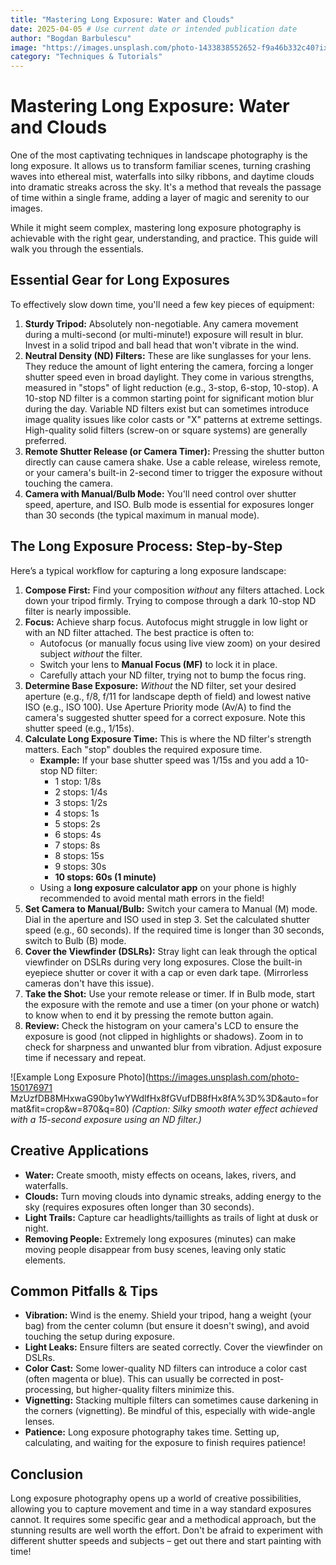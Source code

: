 ```yaml
---
title: "Mastering Long Exposure: Water and Clouds"
date: 2025-04-05 # Use current date or intended publication date
author: "Bogdan Barbulescu"
image: "https://images.unsplash.com/photo-1433838552652-f9a46b332c40?ixlib=rb-4.0.3&ixid=M3wxMjA3fDB8MHxwaG90by1wYWdlfHx8fGVufDB8fHx8fA%3D%3D&auto=format&fit=crop&w=870&q=80" # Example relevant image
category: "Techniques & Tutorials"
---
```


# Mastering Long Exposure: Water and Clouds

One of the most captivating techniques in landscape photography is the long exposure. It allows us to transform familiar scenes, turning crashing waves into ethereal mist, waterfalls into silky ribbons, and daytime clouds into dramatic streaks across the sky. It's a method that reveals the passage of time within a single frame, adding a layer of magic and serenity to our images.

While it might seem complex, mastering long exposure photography is achievable with the right gear, understanding, and practice. This guide will walk you through the essentials.

## Essential Gear for Long Exposures

To effectively slow down time, you'll need a few key pieces of equipment:

1.  **Sturdy Tripod:** Absolutely non-negotiable. Any camera movement during a multi-second (or multi-minute!) exposure will result in blur. Invest in a solid tripod and ball head that won't vibrate in the wind.
2.  **Neutral Density (ND) Filters:** These are like sunglasses for your lens. They reduce the amount of light entering the camera, forcing a longer shutter speed even in broad daylight. They come in various strengths, measured in "stops" of light reduction (e.g., 3-stop, 6-stop, 10-stop). A 10-stop ND filter is a common starting point for significant motion blur during the day. Variable ND filters exist but can sometimes introduce image quality issues like color casts or "X" patterns at extreme settings. High-quality solid filters (screw-on or square systems) are generally preferred.
3.  **Remote Shutter Release (or Camera Timer):** Pressing the shutter button directly can cause camera shake. Use a cable release, wireless remote, or your camera's built-in 2-second timer to trigger the exposure without touching the camera.
4.  **Camera with Manual/Bulb Mode:** You'll need control over shutter speed, aperture, and ISO. Bulb mode is essential for exposures longer than 30 seconds (the typical maximum in manual mode).

## The Long Exposure Process: Step-by-Step

Here’s a typical workflow for capturing a long exposure landscape:

1.  **Compose First:** Find your composition *without* any filters attached. Lock down your tripod firmly. Trying to compose through a dark 10-stop ND filter is nearly impossible.
2.  **Focus:** Achieve sharp focus. Autofocus might struggle in low light or with an ND filter attached. The best practice is often to:
    *   Autofocus (or manually focus using live view zoom) on your desired subject *without* the filter.
    *   Switch your lens to **Manual Focus (MF)** to lock it in place.
    *   Carefully attach your ND filter, trying not to bump the focus ring.
3.  **Determine Base Exposure:** *Without* the ND filter, set your desired aperture (e.g., f/8, f/11 for landscape depth of field) and lowest native ISO (e.g., ISO 100). Use Aperture Priority mode (Av/A) to find the camera's suggested shutter speed for a correct exposure. Note this shutter speed (e.g., 1/15s).
4.  **Calculate Long Exposure Time:** This is where the ND filter's strength matters. Each "stop" doubles the required exposure time.
    *   **Example:** If your base shutter speed was 1/15s and you add a 10-stop ND filter:
        *   1 stop: 1/8s
        *   2 stops: 1/4s
        *   3 stops: 1/2s
        *   4 stops: 1s
        *   5 stops: 2s
        *   6 stops: 4s
        *   7 stops: 8s
        *   8 stops: 15s
        *   9 stops: 30s
        *   **10 stops: 60s (1 minute)**
    *   Using a **long exposure calculator app** on your phone is highly recommended to avoid mental math errors in the field!
5.  **Set Camera to Manual/Bulb:** Switch your camera to Manual (M) mode. Dial in the aperture and ISO used in step 3. Set the calculated shutter speed (e.g., 60 seconds). If the required time is longer than 30 seconds, switch to Bulb (B) mode.
6.  **Cover the Viewfinder (DSLRs):** Stray light can leak through the optical viewfinder on DSLRs during very long exposures. Close the built-in eyepiece shutter or cover it with a cap or even dark tape. (Mirrorless cameras don't have this issue).
7.  **Take the Shot:** Use your remote release or timer. If in Bulb mode, start the exposure with the remote and use a timer (on your phone or watch) to know when to end it by pressing the remote button again.
8.  **Review:** Check the histogram on your camera's LCD to ensure the exposure is good (not clipped in highlights or shadows). Zoom in to check for sharpness and unwanted blur from vibration. Adjust exposure time if necessary and repeat.

![Example Long Exposure Photo](https://images.unsplash.com/photo-150176971 MzUzfDB8MHxwaG90by1wYWdlfHx8fGVufDB8fHx8fA%3D%3D&auto=format&fit=crop&w=870&q=80)
*(Caption: Silky smooth water effect achieved with a 15-second exposure using an ND filter.)*

## Creative Applications

*   **Water:** Create smooth, misty effects on oceans, lakes, rivers, and waterfalls.
*   **Clouds:** Turn moving clouds into dynamic streaks, adding energy to the sky (requires exposures often longer than 30 seconds).
*   **Light Trails:** Capture car headlights/taillights as trails of light at dusk or night.
*   **Removing People:** Extremely long exposures (minutes) can make moving people disappear from busy scenes, leaving only static elements.

## Common Pitfalls & Tips

*   **Vibration:** Wind is the enemy. Shield your tripod, hang a weight (your bag) from the center column (but ensure it doesn't swing), and avoid touching the setup during exposure.
*   **Light Leaks:** Ensure filters are seated correctly. Cover the viewfinder on DSLRs.
*   **Color Cast:** Some lower-quality ND filters can introduce a color cast (often magenta or blue). This can usually be corrected in post-processing, but higher-quality filters minimize this.
*   **Vignetting:** Stacking multiple filters can sometimes cause darkening in the corners (vignetting). Be mindful of this, especially with wide-angle lenses.
*   **Patience:** Long exposure photography takes time. Setting up, calculating, and waiting for the exposure to finish requires patience!

## Conclusion

Long exposure photography opens up a world of creative possibilities, allowing you to capture movement and time in a way standard exposures cannot. It requires some specific gear and a methodical approach, but the stunning results are well worth the effort. Don't be afraid to experiment with different shutter speeds and subjects – get out there and start painting with time!